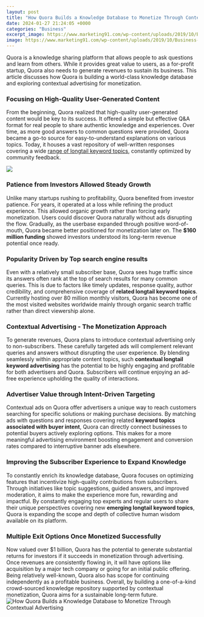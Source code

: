 ```yaml
---
layout: post
title: "How Quora Builds a Knowledge Database to Monetize Through Contextual Advertising"
date: 2024-01-27 21:24:05 +0000
categories: "Business"
excerpt_image: https://www.marketing91.com/wp-content/uploads/2019/10/Business-Model-of-Quora-5.jpg
image: https://www.marketing91.com/wp-content/uploads/2019/10/Business-Model-of-Quora-5.jpg
---
```


Quora is a knowledge sharing platform that allows people to ask questions and learn from others. While it provides great value to users, as a for-profit startup, Quora also needs to generate revenues to sustain its business. This article discusses how Quora is building a world-class knowledge database and exploring contextual advertising for monetization.
### Focusing on High-Quality User-Generated Content
From the beginning, Quora realized that high-quality user-generated content would be key to its success. It offered a simple but effective Q&A format for real people to share authentic knowledge and experiences. Over time, as more good answers to common questions were provided, Quora became a go-to source for easy-to-understand explanations on various topics. Today, it houses a vast repository of well-written responses covering a wide [range of longtail keyword topics](https://fistore.mysenprints.com/collection/acuff), constantly optimized by community feedback.

![](https://1.bp.blogspot.com/-viH36SSUwVE/YQ9h9ROqyJI/AAAAAAAAbjc/uWt11aR7kHcOLhTadEldXP8xixW_iIiiwCLcBGAsYHQ/s16000/New-Quora-Subscription-Products.png)
### Patience from Investors Allowed Steady Growth  
Unlike many startups rushing to profitability, Quora benefited from investor patience. For years, it operated at a loss while refining the product experience. This allowed organic growth rather than forcing early monetization. Users could discover Quora naturally without ads disrupting the flow. Gradually, as the userbase expanded through positive word-of-mouth, Quora became better positioned for monetization later on. The **$160 million funding** showed investors understood its long-term revenue potential once ready.
### Popularity Driven by Top search engine results
Even with a relatively small subscriber base, Quora sees huge traffic since its answers often rank at the top of search results for many common queries. This is due to factors like timely updates, response quality, author credibility, and comprehensive coverage of **related longtail keyword topics**. Currently hosting over 80 million monthly visitors, Quora has become one of the most visited websites worldwide mainly through organic search traffic rather than direct viewership alone.
### Contextual Advertising - The Monetization Approach
To generate revenues, Quora plans to introduce contextual advertising only to non-subscribers. These carefully targeted ads will complement relevant queries and answers without disrupting the user experience. By blending seamlessly within appropriate content topics, such **contextual longtail keyword advertising** has the potential to be highly engaging and profitable for both advertisers and Quora. Subscribers will continue enjoying an ad-free experience upholding the quality of interactions. 
### Advertiser Value through Intent-Driven Targeting
Contextual ads on Quora offer advertisers a unique way to reach customers searching for specific solutions or making purchase decisions. By matching ads with questions and responses covering related **keyword topics associated with buyer intent**, Quora can directly connect businesses to potential buyers actively exploring options. This makes for a more meaningful advertising environment boosting engagement and conversion rates compared to interruptive banner ads elsewhere.
### Improving the Subscriber Experience to Expand Knowledge 
To constantly enrich its knowledge database, Quora focuses on optimizing features that incentivize high-quality contributions from subscribers. Through initiatives like topic suggestions, guided answers, and improved moderation, it aims to make the experience more fun, rewarding and impactful. By constantly engaging top experts and regular users to share their unique perspectives covering new **emerging longtail keyword topics**, Quora is expanding the scope and depth of collective human wisdom available on its platform.
### Multiple Exit Options Once Monetized Successfully
Now valued over $1 billion, Quora has the potential to generate substantial returns for investors if it succeeds in monetization through advertising. Once revenues are consistently flowing in, it will have options like acquisition by a major tech company or going for an initial public offering. Being relatively well-known, Quora also has scope for continuing independently as a profitable business. Overall, by building a one-of-a-kind crowd-sourced knowledge repository supported by contextual monetization, Quora aims for a sustainable long-term future.
![How Quora Builds a Knowledge Database to Monetize Through Contextual Advertising](https://www.marketing91.com/wp-content/uploads/2019/10/Business-Model-of-Quora-5.jpg)